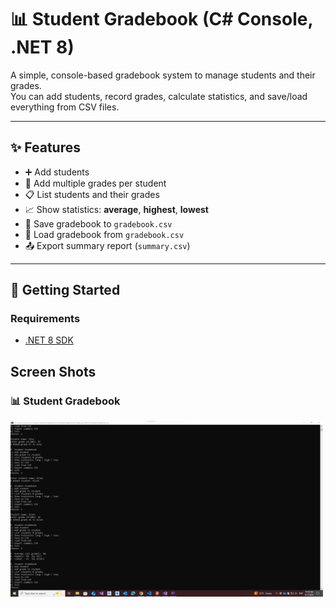 # 📊 Student Gradebook (C# Console, .NET 8)

A simple, console-based gradebook system to manage students and their grades.  
You can add students, record grades, calculate statistics, and save/load everything from CSV files.

---

## ✨ Features
- ➕ Add students
- 📝 Add multiple grades per student
- 📋 List students and their grades
- 📈 Show statistics: **average**, **highest**, **lowest**
- 💾 Save gradebook to `gradebook.csv`
- 📂 Load gradebook from `gradebook.csv`
- 📤 Export summary report (`summary.csv`)

---

## 🚀 Getting Started

### Requirements
- [.NET 8 SDK](https://dotnet.microsoft.com/en-us/download/dotnet/8.0)


## Screen Shots

### 📊 Student Gradebook
<img src="./Grade.png" alt="Main Window" width="500"/>
